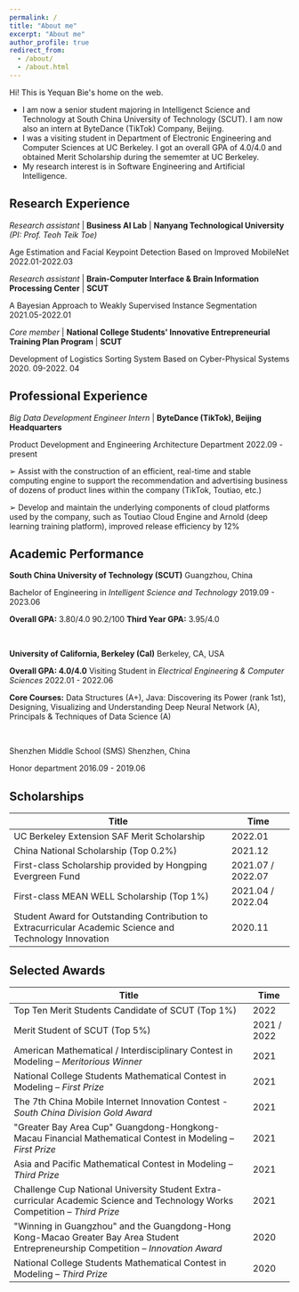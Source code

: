 ```yaml
---
permalink: /
title: "About me"
excerpt: "About me"
author_profile: true
redirect_from: 
  - /about/
  - /about.html
---
```




Hi! This is Yequan Bie's home on the web.



- I am now a senior student majoring in Intelligenct Science and Technology at South China University  of Technology (SCUT). I am now also an intern at ByteDance (TikTok) Company, Beijing. 
- I was a visiting student in Department of Electronic Engineering and Computer Sciences at UC Berkeley. I got an overall GPA of 4.0/4.0 and obtained Merit Scholarship during the sememter at UC Berkeley.
- My research interest is in Software Engineering and Artificial Intelligence.



## Research Experience

*Research assistant* &#124; **Business AI Lab** &#124; **Nanyang Technological University** *(PI: Prof. Teoh Teik Toe)*

Age Estimation and Facial Keypoint Detection Based on Improved MobileNet            2022.01-2022.03



*Research assistant* &#124; **Brain-Computer Interface & Brain Information Processing Center** &#124; **SCUT**

A Bayesian Approach to Weakly Supervised Instance Segmentation 						    2021.05-2022.01



*Core member* &#124; **National College Students' Innovative Entrepreneurial Training Plan Program** &#124; **SCUT**

Development of Logistics Sorting System Based on Cyber-Physical Systems    2020. 09-2022. 04 



## Professional Experience

*Big Data Development Engineer Intern* &#124; **ByteDance (TikTok), Beijing Headquarters**

Product Development and Engineering Architecture Department                                  2022.09 - present

➢ Assist with the construction of an efficient, real-time and stable computing engine to support the recommendation and advertising business of dozens of product lines within the company (TikTok, Toutiao, etc.)

➢ Develop and maintain the underlying components of cloud platforms used by the company, such as Toutiao Cloud Engine and Arnold (deep learning training platform), improved release efficiency by 12%



## Academic Performance

**South China University of Technology (SCUT)**     Guangzhou, China

Bachelor of Engineering in *Intelligent Science and Technology*  2019.09 - 2023.06

**Overall GPA:** 3.80/4.0         90.2/100            **Third Year GPA:** 3.95/4.0 

<br/>



**University of California, Berkeley (Cal)**      Berkeley, CA, USA 

**Overall GPA: 4.0/4.0** Visiting Student in *Electrical Engineering & Computer Sciences*    2022.01 - 2022.06

**Core Courses:** Data Structures (A+), Java: Discovering its Power (rank 1st), Designing, Visualizing and Understanding Deep Neural Network (A), Principals & Techniques of Data Science (A)

<br/>



Shenzhen Middle School (SMS)  Shenzhen, China

Honor department                     2016.09 - 2019.06





## Scholarships

| Title                                                        | Time              |
| ------------------------------------------------------------ | ----------------- |
| UC Berkeley Extension SAF Merit Scholarship                  | 2022.01           |
| China National Scholarship (Top 0.2%)                        | 2021.12           |
| First-class Scholarship provided by Hongping Evergreen Fund  | 2021.07 / 2022.07 |
| First-class MEAN WELL Scholarship (Top 1%)                   | 2021.04 / 2022.04 |
| Student Award for Outstanding Contribution to Extracurricular Academic Science and Technology Innovation | 2020.11           |



## Selected Awards

| Title                                                        | Time        |
| ------------------------------------------------------------ | ----------- |
| Top Ten Merit Students Candidate of SCUT (Top 1%)            | 2022        |
| Merit Student of SCUT (Top 5%)                               | 2021 / 2022 |
| American Mathematical / Interdisciplinary Contest in Modeling – *Meritorious Winner* | 2021        |
| National College Students Mathematical Contest in Modeling – *First Prize* | 2021        |
| The 7th China Mobile Internet Innovation Contest - *South China Division Gold Award* | 2021        |
| "Greater Bay Area Cup" Guangdong-Hongkong-Macau Financial Mathematical Contest in Modeling – *First Prize* | 2021        |
| Asia and Pacific Mathematical Contest in Modeling – *Third Prize* | 2021        |
| Challenge Cup National University Student Extra-curricular Academic Science and Technology Works Competition – *Third Prize* | 2021        |
| "Winning in Guangzhou" and the Guangdong-Hong Kong-Macao Greater Bay Area Student Entrepreneurship Competition – *Innovation Award* | 2020        |
| National College Students Mathematical Contest in Modeling – *Third Prize* | 2020        |

